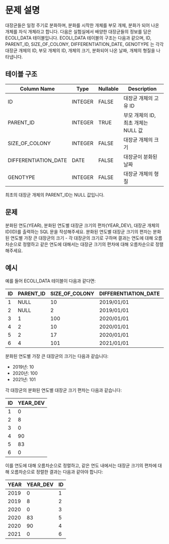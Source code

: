 # 문제 설명

대장균들은 일정 주기로 분화하며, 분화를 시작한 개체를 부모 개체, 분화가 되어 나온 개체를 자식 개체라고 합니다.
다음은 실험실에서 배양한 대장균들의 정보를 담은 ECOLI_DATA 테이블입니다. ECOLI_DATA 테이블의 구조는 다음과 같으며,
ID, PARENT_ID, SIZE_OF_COLONY, DIFFERENTIATION_DATE, GENOTYPE 는 각각 대장균 개체의 ID, 부모 개체의 ID, 개체의 크기, 
분화되어 나온 날짜, 개체의 형질을 나타냅니다.

## 테이블 구조

| Column Name            | Type    | Nullable | Description                            |
|------------------------|---------|----------|----------------------------------------|
| ID                     | INTEGER | FALSE    | 대장균 개체의 고유 ID                  |
| PARENT_ID              | INTEGER | TRUE     | 부모 개체의 ID, 최초 개체는 NULL 값    |
| SIZE_OF_COLONY         | INTEGER | FALSE    | 대장균 개체의 크기                     |
| DIFFERENTIATION_DATE   | DATE    | FALSE    | 대장균이 분화된 날짜                   |
| GENOTYPE               | INTEGER | FALSE    | 대장균 개체의 형질                     |

최초의 대장균 개체의 PARENT_ID는 NULL 값입니다.

## 문제

분화된 연도(YEAR), 분화된 연도별 대장균 크기의 편차(YEAR_DEV), 대장균 개체의 ID(ID)를 출력하는 SQL 문을 작성해주세요.
분화된 연도별 대장균 크기의 편차는 분화된 연도별 가장 큰 대장균의 크기 - 각 대장균의 크기로 구하며 결과는 연도에 대해
오름차순으로 정렬하고 같은 연도에 대해서는 대장균 크기의 편차에 대해 오름차순으로 정렬해주세요.

## 예시

예를 들어 ECOLI_DATA 테이블이 다음과 같다면:

| ID  | PARENT_ID | SIZE_OF_COLONY | DIFFERENTIATION_DATE | GENOTYPE |
|-----|-----------|----------------|----------------------|----------|
| 1   | NULL      | 10             | 2019/01/01           | 5        |
| 2   | NULL      | 2              | 2019/01/01           | 3        |
| 3   | 1         | 100            | 2020/01/01           | 4        |
| 4   | 2         | 10             | 2020/01/01           | 4        |
| 5   | 2         | 17             | 2020/01/01           | 6        |
| 6   | 4         | 101            | 2021/01/01           | 22       |

분화된 연도별 가장 큰 대장균의 크기는 다음과 같습니다:

- 2019년: 10
- 2020년: 100
- 2021년: 101

각 대장균의 분화된 연도별 대장균 크기 편차는 다음과 같습니다:

| ID  | YEAR_DEV |
|-----|----------|
| 1   | 0        |
| 2   | 8        |
| 3   | 0        |
| 4   | 90       |
| 5   | 83       |
| 6   | 0        |

이를 연도에 대해 오름차순으로 정렬하고, 같은 연도 내에서는 대장균 크기의 편차에 대해 오름차순으로 정렬한 결과는 다음과 같아야 합니다:

| YEAR | YEAR_DEV | ID  |
|------|----------|-----|
| 2019 | 0        | 1   |
| 2019 | 8        | 2   |
| 2020 | 0        | 3   |
| 2020 | 83       | 5   |
| 2020 | 90       | 4   |
| 2021 | 0        | 6   |

